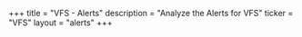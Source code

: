 +++
title = "VFS - Alerts"
description = "Analyze the Alerts for VFS"
ticker = "VFS"
layout = "alerts"
+++

